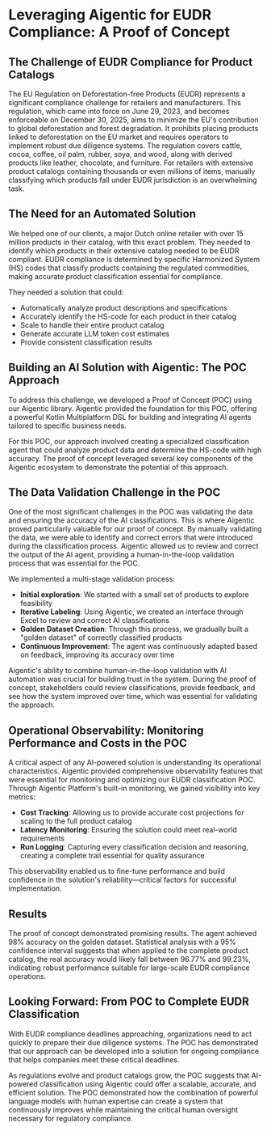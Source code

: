 # Leveraging Aigentic for EUDR Compliance: A Proof of Concept

## The Challenge of EUDR Compliance for Product Catalogs

The EU Regulation on Deforestation-free Products (EUDR) represents a significant compliance challenge for retailers and
manufacturers. This regulation, which came into force on June 29, 2023, and becomes enforceable on December 30, 2025,
aims to minimize the EU's contribution to global deforestation and forest degradation. It prohibits placing products
linked to deforestation on the EU market and requires operators to implement robust due diligence systems. The
regulation covers cattle, cocoa, coffee, oil palm, rubber, soya, and wood, along with derived products like leather,
chocolate, and furniture. For retailers with extensive product catalogs containing thousands or even millions of items,
manually classifying which products fall under EUDR jurisdiction is an overwhelming task.

## The Need for an Automated Solution

We helped one of our clients, a major Dutch online retailer with over 15 million products in their catalog, with this
exact problem. They needed to identify which products in their extensive catalog needed to be EUDR compliant. EUDR
compliance is determined by specific Harmonized System (HS) codes that classify products containing the regulated
commodities, making accurate product classification essential for compliance.

They needed a solution that could:

- Automatically analyze product descriptions and specifications
- Accurately identify the HS-code for each product in their catalog
- Scale to handle their entire product catalog
- Generate accurate LLM token cost estimates
- Provide consistent classification results

## Building an AI Solution with Aigentic: The POC Approach

To address this challenge, we developed a Proof of Concept (POC) using our Aigentic library. Aigentic provided the
foundation for this POC, offering a powerful Kotlin Multiplatform DSL for building and integrating AI agents tailored to
specific business needs.

For this POC, our approach involved creating a specialized classification agent that could analyze product data and
determine the HS-code with high accuracy. The proof of concept leveraged several key components of the Aigentic
ecosystem to demonstrate the potential of this approach.

## The Data Validation Challenge in the POC

One of the most significant challenges in the POC was validating the data and ensuring the accuracy of the AI
classifications. This is where Aigentic proved particularly valuable for our proof of concept. By manually validating
the data, we were able to identify and correct errors that were introduced during the classification process.
Aigentic allowed us to review and correct the output of the AI agent, providing a human-in-the-loop validation process
that was essential for the POC.

We implemented a multi-stage validation process:

- **Initial exploration**: We started with a small set of products to explore feasibility
- **Iterative Labeling**: Using Aigentic, we created an interface through Excel to review and correct AI classifications
- **Golden Dataset Creation**: Through this process, we gradually built a "golden dataset" of correctly classified
  products
- **Continuous Improvement**: The agent was continuously adapted based on feedback, improving its accuracy over time

Aigentic's ability to combine human-in-the-loop validation with AI automation was crucial for building trust in the
system. During the proof of concept, stakeholders could review classifications, provide feedback, and see how the system
improved over time, which was essential for validating the approach.

## Operational Observability: Monitoring Performance and Costs in the POC

A critical aspect of any AI-powered solution is understanding its operational characteristics. Aigentic provided
comprehensive observability features that were essential for monitoring and optimizing our EUDR classification POC.
Through Aigentic Platform's built-in monitoring, we gained visibility into key metrics:

- **Cost Tracking**: Allowing us to provide accurate cost projections for scaling to the full product catalog
- **Latency Monitoring**: Ensuring the solution could meet real-world requirements
- **Run Logging**: Capturing every classification decision and reasoning, creating a complete trail essential for
  quality assurance

This observability enabled us to fine-tune performance and build confidence in the solution's reliability—critical
factors for successful implementation.

## Results

The proof of concept demonstrated promising results. The agent achieved 98% accuracy on the golden dataset. Statistical
analysis with a 95% confidence interval suggests that when applied to the complete product catalog, the real accuracy
would likely fall between 96.77% and 99.23%, indicating robust performance suitable for large-scale EUDR compliance
operations.

## Looking Forward: From POC to Complete EUDR Classification

With EUDR compliance deadlines approaching, organizations need to act quickly to prepare their due diligence systems.
The POC has demonstrated that our approach can be developed into a solution for ongoing compliance that helps companies
meet these critical deadlines.

As regulations evolve and product catalogs grow, the POC suggests that AI-powered classification using Aigentic could
offer a scalable, accurate, and efficient solution. The POC demonstrated how the combination of powerful language models
with human expertise can create a system that continuously improves while maintaining the critical human oversight
necessary for regulatory compliance.
